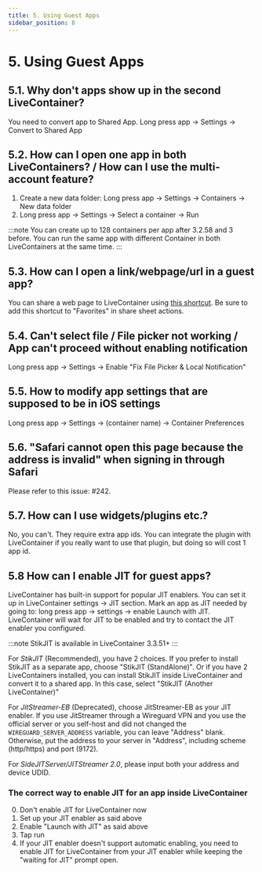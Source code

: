 ```yaml
---
title: 5. Using Guest Apps
sidebar_position: 8
---
```


# 5. Using Guest Apps

## 5.1. Why don't apps show up in the second LiveContainer?

You need to convert app to Shared App.
Long press app -> Settings -> Convert to Shared App

## 5.2. How can I open one app in both LiveContainers? / How can I use the multi-account feature?

1. Create a new data folder: Long press app -> Settings -> Containers -> New data folder
2. Long press app -> Settings -> Select a container -> Run

:::note
You can create up to 128 containers per app after 3.2.58 and 3 before. You can run the same app with different Container in both LiveContainers at the same time.
:::

## 5.3. How can I open a link/webpage/url in a guest app?

You can share a web page to LiveContainer using [this shortcut](https://www.icloud.com/shortcuts/44ea82ce7ed8469ea24198c375db09a0). Be sure to add this shortcut to "Favorites" in share sheet actions.

## 5.4. Can't select file / File picker not working / App can't proceed without enabling notification

Long press app -> Settings -> Enable "Fix File Picker & Local Notification"

## 5.5. How to modify app settings that are supposed to be in iOS settings

Long press app -> Settings -> (container name) -> Container Preferences

## 5.6. "Safari cannot open this page because the address is invalid" when signing in through Safari

Please refer to this issue: #242.

## 5.7. How can I use widgets/plugins etc.?

No, you can't. They require extra app ids. You can integrate the plugin with LiveContainer if you really want to use that plugin, but doing so will cost 1 app id.

## 5.8 How can I enable JIT for guest apps?

LiveContainer has built-in support for popular JIT enablers. You can set it up in LiveContainer settings -> JIT section.
Mark an app as JIT needed by going to: long press app -> settings -> enable Launch with JIT. LiveContainer will wait for JIT to be enabled and try to contact the JIT enabler you configured.

:::note
StikJIT is available in LiveContainer 3.3.51+
:::

For *StikJIT* (Recommended), you have 2 choices. If you prefer to install StikJIT as a separate app, choose "StikJIT (StandAlone)". Or if you have 2 LiveContainers installed, you can install StikJIT inside LiveContainer and convert it to a shared app. In this case, select "StikJIT (Another LiveContainer)"

For *JitStreamer-EB* (Deprecated), choose JitStreamer-EB as your JIT enabler. If you use JitStreamer through a Wireguard VPN and you use the official server or you self-host and did not changed the `WIREGUARD_SERVER_ADDRESS` variable, you can leave "Address" blank. Otherwise, put the address to your server in "Address", including scheme (http/https) and port (9172).

For *SideJITServer/JITStreamer 2.0*, please input both your address and device UDID.

### The correct way to enable JIT for an app inside LiveContainer

0. Don't enable JIT for LiveContainer now
1. Set up your JIT enabler as said above
2. Enable "Launch with JIT" as said above
3. Tap run
4. If your JIT enabler doesn't support automatic enabling, you need to enable JIT for LiveContainer from your JIT enabler while keeping the "waiting for JIT" prompt open.
